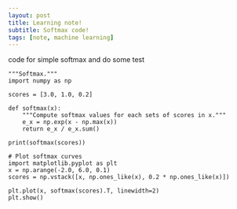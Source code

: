 ```yaml
---
layout: post
title: Learning note!
subtitle: Softmax code!
tags: [note, machine learning]
---
```


code for simple softmax and do some test
    
    """Softmax."""
    import numpy as np

    scores = [3.0, 1.0, 0.2]

    def softmax(x):
        """Compute softmax values for each sets of scores in x."""
        e_x = np.exp(x - np.max(x))
        return e_x / e_x.sum()

    print(softmax(scores))

    # Plot softmax curves
    import matplotlib.pyplot as plt
    x = np.arange(-2.0, 6.0, 0.1)
    scores = np.vstack([x, np.ones_like(x), 0.2 * np.ones_like(x)])

    plt.plot(x, softmax(scores).T, linewidth=2)
    plt.show()